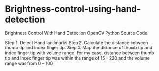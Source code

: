 # Brightness-control-using-hand-detection

Brightness Control With Hand Detection OpenCV Python Source Code

Step 1. Detect Hand landmarks
Step 2. Calculate the distance between thumb tip and index finger tip.
Step 3. Map the distance of thumb tip and index finger tip with volume range. For my case, distance between thumb tip and index finger tip was within the range of 15 – 220 and the volume range was from 0 – 100.

